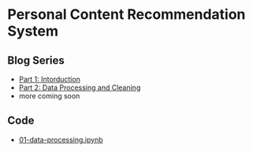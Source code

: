 # Personal Content Recommendation System

## Blog Series
- [Part 1: Intorduction](https://saeedesmaili.com/posts/building-a-content-recommendation-system-for-myself-part-one/)
- [Part 2: Data Processing and Cleaning](https://saeedesmaili.com/posts/building-a-personal-content-recommendation-system-data-processing-and-cleaning/)
- more coming soon

## Code
- [01-data-processing.ipynb](https://github.com/saeedesmaili/content-recommendation/blob/master/notebooks/01-data-processing.ipynb)
